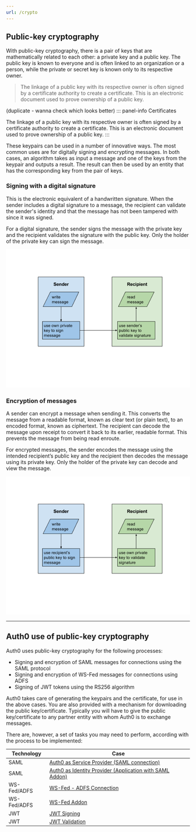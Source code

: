 ```yaml
---
url: /crypto
---
```


## Public-key cryptography

With public-key cryptography, there is a pair of keys that are mathematically related to each other: a private key and a public key. The public key is known to everyone and is often linked to an organization or a person, while the private or secret key is known only to its respective owner.

> The linkage of a public key with its respective owner is often signed by a certificate authority to create a certificate. This is an electronic document used to prove ownership of a public key.

(duplicate - wanna check which looks better)
::: panel-info Certificates

The linkage of a public key with its respective owner is often signed by a certificate authority to create a certificate. This is an electronic document used to prove ownership of a public key.
:::

These keypairs can be used in a number of innovative ways.  The most common uses are for digitally signing and encrypting messages.  In both cases, an algorithm takes as input a message and one of the keys from the keypair and outputs a result.  The result can then be used by an entity that has the corresponding key from the pair of keys. 

### Signing with a digital signature
This is the electronic equivalent of a handwritten signature. When the sender includes a digital signature to a message, the recipient can validate the sender's identity and that the message has not been tampered with since it was signed.

For a digital signature, the sender signs the message with the private key and the recipient validates the signature with the public key.  Only the holder of the private key can sign the message.

![](media/articles/public-key-cryptography/signing-messages.png)

### Encryption of messages
A sender can encrypt a message when sending it. This converts the message from a readable format, known as clear text (or plain text), to an encoded format, known as ciphertext. The recipient can decode the message upon receipt to convert it back to its earlier, readable format. This prevents the message from being read enroute.

For encrypted messages, the sender encodes the message using the intended recipient’s public key and the recipient then decodes the message using its private key. Only the holder of the private key can decode and view the message.

![](media/articles/public-key-cryptography/encrypting-messages.png)

---

## Auth0 use of public-key cryptography

Auth0 uses public-key cryptography for the following processes:
+ Signing and encryption of SAML messages for connections using the SAML protocol
+ Signing and encryption of WS-Fed messages for connections using ADFS
+ Signing of JWT tokens using the RS256 algorithm

Auth0 takes care of generating the keypairs and the certificate, for use in the above cases. You are also provided with a mechanism for downloading the public key/certificate. Typically you will have to give the public key/certificate to any partner entity with whom Auth0 is to exchange messages.

There are, however, a set of tasks you may need to perform, according with the process to be implemented:

| Technology  | Case |
| ----------  | ---- |
| SAML        | [Auth0 as Service Provider (SAML connection)](/crypto-saml-sp) |
| SAML        | [Auth0 as Identity Provider (Application with SAML Addon)](/crypto-saml-idp) |
| WS-Fed/ADFS | [WS-Fed - ADFS Connection](/crypto-wsfed-adfs) |
| WS-Fed/ADFS | [WS-Fed Addon](/crypto-wsfed-addon) |
| JWT         | [JWT Signing](/crypto-jwt-sign) |
| JWT         | [JWT Validation](/crypto-jwt-validate) |
